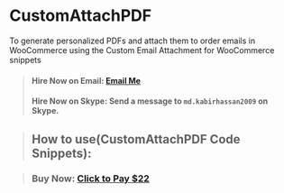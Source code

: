 # CustomAttachPDF
To generate personalized PDFs and attach them to order emails in WooCommerce using the Custom Email Attachment for WooCommerce snippets

> #### Hire Now on Email: [Email Me](mailto:ictd.kabir@gmail.com)
> #### Hire Now on Skype: Send a message to `md.kabirhassan2009` on Skype.

> ## How to use(CustomAttachPDF Code Snippets):

> ### Buy Now: [Click to Pay $22](https://www.buymeacoffee.com/kabirsplanet/e/232935)
